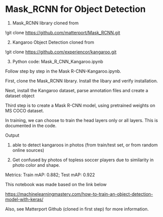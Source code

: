 # Mask_RCNN for Object Detection

1. Mask_RCNN library cloned from

!git clone https://github.com/matterport/Mask_RCNN.git

2. Kangaroo Object Detection cloned from

!git clone https://github.com/experiencor/kangaroo.git

3. Python code: Mask_R_CNN_Kangaroo.ipynb

Follow step by step in the Mask R-CNN-Kangaroo.ipynb.

First, clone the Mask_RCNN library. Install the libary and verify installation. 

Next, install the Kangaroo dataset, parse annotation files and create a dataset object

Third step is to create a Mask R-CNN model, using pretrained weights on MS COCO dataset. 

In training, we can choose to train the head layers only or all layers. This is documented in the code.

Output

1. able to detect kangaroos in photos (from train/test set, or from random online sources)

2. Get confused by photos of topless soccer players due to similarity in photo color and shape.

Metrics: Train mAP: 0.882; Test mAP:  0.922

This notebook was made based on the link below

https://machinelearningmastery.com/how-to-train-an-object-detection-model-with-keras/

Also, see Matterport Github (cloned in first step) for more information.
